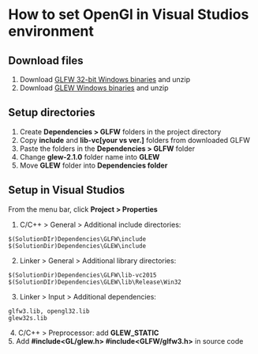 # How to set OpenGl in Visual Studios environment

## Download files
1. Download [GLFW 32-bit Windows binaries](www.glfw.org/download.html) and unzip
2. Download [GLEW Windows binaries](glew.sourceforge.net) and unzip

## Setup directories
1. Create **Dependencies > GLFW** folders in the project directory
1. Copy **include** and **lib-vc[your vs ver.]** folders from downloaded GLFW
2. Paste the folders in the **Dependencies > GLFW** folder
3. Change **glew-2.1.0** folder name into **GLEW** 
4. Move **GLEW** folder into **Dependencies folder**

## Setup in Visual Studios
From the menu bar, click **Project > Properties**

1. C/C++ > General > Additional include directories:
```
$(SolutionDIr)Dependencies\GLFW\include
$(SolutionDir)Dependencies\GLEW\include
```


2. Linker > General > Additional library directories:
```
$(SolutionDir)Dependencies\GLFW\lib-vc2015 
$(SolutionDIr)Dependencies\GLEW\lib\Release\Win32
```


3. Linker > Input > Additional dependencies:
```
glfw3.lib, opengl32.lib
glew32s.lib
```
​
4. C/C++ > Preprocessor: add **GLEW_STATIC**  
5. Add **#include<GL/glew.h> #include<GLFW/glfw3.h>** in source code
